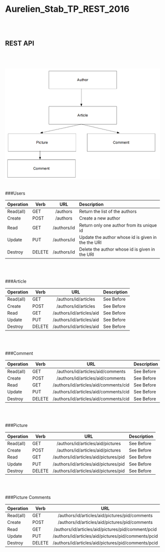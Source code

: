 # Aurelien_Stab_TP_REST_2016
<br/>
<br/>

## REST API
<br/>
<br/>
<br/><img src = /REST_API.png>
<br/>
<br/>
<br/>
###Users
<table>
    <thead>
        <tr>
            <th align="left">Operation</th>
            <th> Verb</th>
            <th align ="center">URL</th>
            <th align="left">Description</th>
        </tr>
    </thead>
    <tbody>
        <tr>
            <td align="left">Read(all)</td>
            <td> GET</td>
            <td align ="center">/authors</td>
            <td align="left">Return the list of the authors</td>
        </tr>
        <tr>
            <td align="left">Create</td>
            <td> POST</td>
            <td align ="center">/authors</td>
            <td align="left">Create a new author</td>
        </tr>
        <tr>
            <td align="left">Read</td>
            <td> GET</td>
            <td align ="center">/authors/id</td>
            <td align="left">Return only one author from its unique id</td>
        </tr>
        <tr>
            <td align="left">Update</td>
            <td> PUT</td>
            <td align ="center">/authors/id</td>
            <td align="left">Update the author whose id is given in the the URI</td>
        </tr>
         <tr>
            <td align="left">Destroy</td>
            <td> DELETE</td>
            <td align ="center">/authors/id</td>
            <td align="left"> 	Delete the author whose id is given in the URI</td>
        </tr>
    </tbody>
</table>
<br/>
<br/>
<br/>
###Article
<table>
    <thead>
        <tr>
            <th align="left">Operation</th>
            <th> Verb</th>
            <th align ="center">URL</th>
            <th align="left">Description</th>
        </tr>
    </thead>
    <tbody>
        <tr>
            <td align="left">Read(all)</td>
            <td> GET</td>
            <td align ="center">/authors/id/articles</td>
            <td align="left">See Before</td>
        </tr>
        <tr>
            <td align="left">Create</td>
            <td> POST</td>
            <td align ="center">/authors/id/articles</td>
            <td align="left">See Before</td>
        </tr>
        <tr>
            <td align="left">Read</td>
            <td> GET</td>
            <td align ="center">/authors/id/articles/aid</td>
            <td align="left">See Before</td>
        </tr>
        <tr>
            <td align="left">Update</td>
            <td> PUT</td>
            <td align ="center">/authors/id/articles/aid</td>
            <td align="left">See Before</td>
        </tr>
         <tr>
            <td align="left">Destroy</td>
            <td> DELETE</td>
            <td align ="center">/authors/id/articles/aid</td>
            <td align="left"> 	See Before</td>
        </tr>
    </tbody>
</table>
<br/>
<br/>
<br/>
###Comment
<table>
    <thead>
        <tr>
            <th align="left">Operation</th>
            <th> Verb</th>
            <th align ="center">URL</th>
            <th align="left">Description</th>
        </tr>
    </thead>
    <tbody>
        <tr>
            <td align="left">Read(all)</td>
            <td> GET</td>
            <td align ="center">/authors/id/articles/aid/comments</td>
            <td align="left">See Before</td>
        </tr>
        <tr>
            <td align="left">Create</td>
            <td> POST</td>
            <td align ="center">/authors/id/articles/aid/comments</td>
            <td align="left">See Before</td>
        </tr>
        <tr>
            <td align="left">Read</td>
            <td> GET</td>
            <td align ="center">/authors/id/articles/aid/comments/cid</td>
            <td align="left">See Before</td>
        </tr>
        <tr>
            <td align="left">Update</td>
            <td> PUT</td>
            <td align ="center">/authors/id/articles/aid/comments/cid</td>
            <td align="left">See Before</td>
        </tr>
         <tr>
            <td align="left">Destroy</td>
            <td> DELETE</td>
            <td align ="center">/authors/id/articles/aid/comments/cid</td>
            <td align="left"> 	See Before</td>
        </tr>
    </tbody>
</table>
<br/>
<br/>
<br/>
###Picture
<table>
    <thead>
        <tr>
            <th align="left">Operation</th>
            <th> Verb</th>
            <th align ="center">URL</th>
            <th align="left">Description</th>
        </tr>
    </thead>
    <tbody>
        <tr>
            <td align="left">Read(all)</td>
            <td> GET</td>
            <td align ="center">/authors/id/articles/aid/pictures</td>
            <td align="left">See Before</td>
        </tr>
        <tr>
            <td align="left">Create</td>
            <td> POST</td>
            <td align ="center">/authors/id/articles/aid/pictures</td>
            <td align="left">See Before</td>
        </tr>
        <tr>
            <td align="left">Read</td>
            <td> GET</td>
            <td align ="center">/authors/id/articles/aid/pictures/pid</td>
            <td align="left">See Before</td>
        </tr>
        <tr>
            <td align="left">Update</td>
            <td> PUT</td>
            <td align ="center">/authors/id/articles/aid/pictures/pid</td>
            <td align="left">See Before</td>
        </tr>
         <tr>
            <td align="left">Destroy</td>
            <td> DELETE</td>
            <td align ="center">/authors/id/articles/aid/pictures/pid</td>
            <td align="left"> 	See Before</td>
        </tr>
    </tbody>
</table>
<br/>
<br/>
<br/>
###Picture Comments
<table>
    <thead>
        <tr>
            <th align="left">Operation</th>
            <th> Verb</th>
            <th align ="center">URL</th>
            <th align="left">Description</th>
        </tr>
    </thead>
    <tbody>
        <tr>
            <td align="left">Read(all)</td>
            <td> GET</td>
            <td align ="center">/authors/id/articles/aid/pictures/pid/comments</td>
            <td align="left">See Before</td>
        </tr>
        <tr>
            <td align="left">Create</td>
            <td> POST</td>
            <td align ="center">/authors/id/articles/aid/pictures/pid/comments</td>
            <td align="left">See Before</td>
        </tr>
        <tr>
            <td align="left">Read</td>
            <td> GET</td>
            <td align ="center">/authors/id/articles/aid/pictures/pid/comment/pcid</td>
            <td align="left">See Before</td>
        </tr>
        <tr>
            <td align="left">Update</td>
            <td> PUT</td>
            <td align ="center">/authors/id/articles/aid/pictures/pid/comments/pcid</td>
            <td align="left">See Before</td>
        </tr>
         <tr>
            <td align="left">Destroy</td>
            <td> DELETE</td>
            <td align ="center">/authors/id/articles/aid/pictures/pid/comments/pcid</td>
            <td align="left"> 	See Before</td>
        </tr>
    </tbody>
</table>
